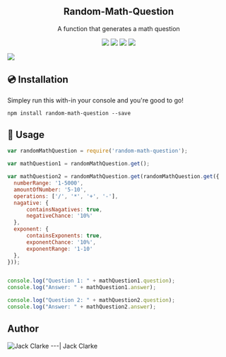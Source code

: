 <h2  align="center">Random-Math-Question</h2>
<p  align="center">A function that generates a math question</p>

<p align="center">
  <a href="https://github.com/tokyojack/random-math-question/stargazers"><img src="https://img.shields.io/github/stars/tokyojack/random-math-question.svg"></a>
  <a href="https://github.com/tokyojack/random-math-question/issues"><img src="https://img.shields.io/github/issues/tokyojack/random-math-question.svg"></a>
  <a href="https://github.com/tokyojack/random-math-question/network"><img src="https://img.shields.io/github/forks/tokyojack/random-math-question.svg"></a>
  <a href="https://twitter.com/intent/tweet?text=Wow:&url=https%3A%2F%2Fgithub.com%2Ftokyojack%2Frandom-math-question"><img src="https://img.shields.io/twitter/url/https/github.com/tokyojack/random-math-question.svg?style=social"></a>
</p>
  
<img align="center" src="https://i.imgur.com/e15KxxL.png"/>

## :cd: Installation

Simpley run this with-in your console and you're good to go!
```
npm install random-math-question --save
```


## :straight_ruler: Usage

```javascript
var randomMathQuestion = require('random-math-question');

var mathQuestion1 = randomMathQuestion.get();

var mathQuestion2 = randomMathQuestion.get(randomMathQuestion.get({
  numberRange: '1-5000',
  amountOfNumber: '5-10',
  operations: ['/', '*', '+', '-'],
  nagative: {
      containsNagatives: true,
      negativeChance: '10%'
  },
  exponent: {
      containsExponents: true,
      exponentChance: '10%',
      exponentRange: '1-10'
  },
}));


console.log("Question 1: " + mathQuestion1.question);
console.log("Answer: " + mathQuestion1.answer);

console.log("Question 2: " + mathQuestion2.question);
console.log("Answer: " + mathQuestion2.answer);
  ```
  
## Author


![Jack Clarke](https://avatars1.githubusercontent.com/u/19690448?s=96&v=4)
---|
Jack Clarke
